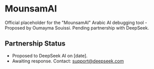 # MounsamAI
Official placeholder for the "MounsamAI" Arabic AI debugging tool - Proposed by Oumayma Souissi. Pending partnership with DeepSeek.
## Partnership Status  
- Proposed to DeepSeek AI on [date].  
- Awaiting response. Contact: support@deepseek.com

